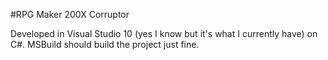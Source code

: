 #RPG Maker 200X Corruptor

Developed in Visual Studio 10 (yes I know but it's what I currently have) on C#. MSBuild should build the project just fine.